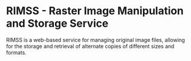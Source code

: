 # RIMSS - Raster Image Manipulation and Storage Service
RIMSS is a web-based service for managing original image files, allowing for the storage and retrieval of alternate copies of different sizes and formats.

